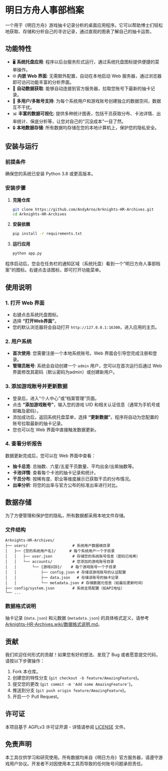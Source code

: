 # 明日方舟人事部档案

一个用于《明日方舟》游戏抽卡记录分析的桌面应用程序。它可以帮助博士们轻松地获取、存储和分析自己的寻访记录，通过直观的图表了解自己的抽卡运势。

## 功能特性

- 🖥️ **系统托盘应用**: 程序以后台服务形式运行，通过系统托盘图标提供便捷的菜单操作。
- 🌐 **内嵌 Web 界面**: 无需额外配置，自动在本地启动 Web 服务器，通过浏览器即可访问功能丰富的分析界面。
- 🔄 **自动数据获取**: 能够自动连接到官方服务器，拉取您账号下最新的抽卡记录。
- 👥 **多用户/多账号支持**: 为每个系统用户和游戏账号创建独立的数据空间，数据互不干扰。
- 📊 **丰富的数据可视化**: 提供多种统计图表，包括干员获取分布、卡池详情、出率统计、保底分析等，让您对自己的“沉没成本”一目了然。
- 🔒 **本地数据存储**: 所有数据均存储在您的本地计算机上，保护您的隐私安全。

## 安装与运行

### 前提条件

确保您的系统已安装 Python 3.8 或更高版本。

### 安装步骤

1.  **克隆仓库**
    ```bash
    git clone https://github.com/AndyArno/Arknights-HR-Archives.git
    cd Arknights-HR-Archives
    ```

2.  **安装依赖**
    ```bash
    pip install -r requirements.txt
    ```

3.  **运行应用**
    ```bash
    python app.py
    ```

程序启动后，您会在任务栏的通知区域（系统托盘）看到一个“明日方舟人事部档案”的图标。右键点击该图标，即可打开功能菜单。

## 使用说明

### 1. 打开 Web 界面

- 右键点击系统托盘图标。
- 选择 **“打开Web界面”**。
- 您的默认浏览器将会自动打开 `http://127.0.0.1:16300`，进入应用的主页。

### 2. 用户系统

- **首次使用**: 您需要注册一个本地系统账号。Web 界面会引导您完成注册和登录。
- **管理员账号**: 系统会自动创建一个 `admin` 用户，您可以在首次运行后通过 Web 界面修改其密码（默认密码为admin）或创建新用户。

### 3. 添加游戏账号并更新数据

- 登录后，进入“个人中心”或“档案管理”页面。
- 点击 **“添加游戏账号”**，输入您的游戏 UID 和相关认证信息（通常为手机号或邮箱及密码）。
- 添加成功后，返回系统托盘菜单，选择 **“更新数据”**。程序将自动为您配置的账号拉取最新的抽卡记录。
- 您也可以在 Web 界面中直接触发数据更新。

### 4. 查看分析报告

数据更新完成后，您可以在 Web 界面中查看：
- **抽卡总览**: 总抽数、六星/五星干员数量、平均出金/出紫抽数等。
- **卡池详情**: 查看每个卡池的抽卡记录和统计。
- **干员分布**: 按稀有度、职业等维度展示已获取干员的分布情况。
- **出率分析**: 将您的出率与官方公布的标准出率进行对比。

## 数据存储

为了方便管理和保护您的隐私，所有数据都采用本地文件存储。

### 文件结构

```
Arknights-HR-Archives/
├── users/                    # 系统用户数据根目录
│   ├── {您的系统用户名}/      # 每个系统用户一个子目录
│   │   ├── user.json         # 存储您的系统账号信息（密码已哈希）
│   │   └── accounts/         # 您添加的游戏账号目录
│   │       └── {游戏UID}/    # 每个游戏账号一个子目录
│   │           ├── config.json # 存储该游戏账号的认证配置
│   │           ├── data.json   # 存储该账号的抽卡记录
│   │           └── metadata.json # 存储数据元信息（如最后更新时间）
├── config/system.json        # 系统全局配置（如API地址）
└── ...
```

### 数据格式说明

抽卡记录 (`data.json`) 和元数据 (`metadata.json`) 的具体格式定义，请参考 [Arknights-HR-Archives.wiki/数据格式说明.md](Arknights-HR-Archives.wiki/数据格式说明.md)。

## 贡献

我们欢迎任何形式的贡献！如果您有好的想法、发现了 Bug 或者愿意提交代码，请按以下步骤操作：

1.  Fork 本仓库。
2.  创建您的特性分支 (`git checkout -b feature/AmazingFeature`)。
3.  提交您的更改 (`git commit -m 'Add some AmazingFeature'`)。
4.  推送到分支 (`git push origin feature/AmazingFeature`)。
5.  开启一个 Pull Request。

## 许可证

本项目基于 AGPLv3 许可证开源 - 详情请参阅 [LICENSE](LICENSE) 文件。

## 免责声明

本工具仅供学习和研究使用。所有数据均来自《明日方舟》官方服务器，请遵守游戏用户协议。开发者不对因使用本工具而导致的任何账号问题承担责任。
